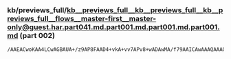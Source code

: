 ### kb/previews_full/kb__previews_full__kb__previews_full__kb__previews_full__flows__master-first__master-only@guest.har.part041.md.part001.md.part001.md.part001.md (part 002)

```md
/AAEACwoKAA4LCwAGBAUA+/z9AP8FAAD4+vkA+vv7APv8+wADAwMA/f79AAICAwAAAQAAAQIBAPz9/QD9/f4A9v34AAEAAQAAAP8A/P79AP//AAADAAAABAMDAAIDAwD9/v0A+fz5APj5+gD8/f0A/P//
```

```
